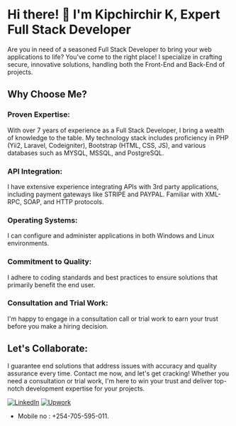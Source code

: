 # Hi there! 👋 I'm Kipchirchir K, Expert Full Stack Developer

Are you in need of a seasoned Full Stack Developer to bring your web applications to life? You've come to the right place! I specialize in crafting secure, innovative solutions, handling both the Front-End and Back-End of projects.

## Why Choose Me?

### Proven Expertise:
With over 7 years of experience as a Full Stack Developer, I bring a wealth of knowledge to the table. My technology stack includes proficiency in PHP (Yii2, Laravel, Codeigniter), Bootstrap (HTML, CSS, JS), and various databases such as MYSQL, MSSQL, and PostgreSQL.

### API Integration:
I have extensive experience integrating APIs with 3rd party applications, including payment gateways like STRIPE and PAYPAL. Familiar with XML-RPC, SOAP, and HTTP protocols.

### Operating Systems:
I can configure and administer applications in both Windows and Linux environments.

### Commitment to Quality:
I adhere to coding standards and best practices to ensure solutions that primarily benefit the end user.

### Consultation and Trial Work:
I'm happy to engage in a consultation call or trial work to earn your trust before you make a hiring decision.

## Let's Collaborate:

I guarantee end solutions that address issues with accuracy and quality assurance every time. Contact me now, and let's get cracking! Whether you need a consultation or trial work, I'm here to win your trust and deliver top-notch development expertise for your projects.

[![LinkedIn](https://img.shields.io/badge/Connect%20with%20Me-0077B5?style=flat&logo=linkedin&logoColor=white)](https://www.linkedin.com/in/kipchirchir-k)
[![Upwork](https://img.shields.io/badge/Hire%20Me%20on-Upwork-6FDA44?style=flat&logo=upwork&logoColor=white)](https://www.upwork.com/freelancers/~your_upwork_profile_id)

- Mobile no : +254-705-595-011.


